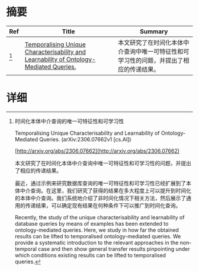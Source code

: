 # 摘要

| Ref | Title | Summary |
| --- | --- | --- |
| [^1] | [Temporalising Unique Characterisability and Learnability of Ontology-Mediated Queries.](http://arxiv.org/abs/2306.07662) | 本文研究了在时间化本体中介查询中唯一可特征性和可学习性的问题，并提出了相应的传递结果。 |

# 详细

[^1]: 时间化本体中介查询的唯一可特征性和可学习性

    Temporalising Unique Characterisability and Learnability of Ontology-Mediated Queries. (arXiv:2306.07662v1 [cs.AI])

    [http://arxiv.org/abs/2306.07662](http://arxiv.org/abs/2306.07662)

    本文研究了在时间化本体中介查询中唯一可特征性和可学习性的问题，并提出了相应的传递结果。

    

    最近，通过示例来研究数据库查询的唯一可特征性和可学习性已经扩展到了本体中介查询。在这里，我们研究了获得的结果在多大程度上可以提升到时间化的本体中介查询。我们系统地介绍了非时间化情况下相关方法，然后展示了通用的传递结果，可以确定现有结果在何种条件下可以推广到时间化查询。

    Recently, the study of the unique characterisability and learnability of database queries by means of examples has been extended to ontology-mediated queries. Here, we study in how far the obtained results can be lifted to temporalised ontology-mediated queries. We provide a systematic introduction to the relevant approaches in the non-temporal case and then show general transfer results pinpointing under which conditions existing results can be lifted to temporalised queries.
    

